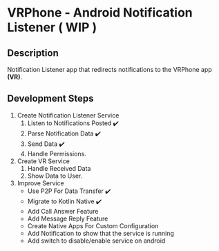# VRPhone - Android Notification Listener ( WIP )

## Description
Notification Listener app that redirects notifications to the VRPhone app **(VR)**.

## Development Steps
1. Create Notification Listener Service
	1. Listen to Notifications Posted ✔️
	2. Parse Notification Data ✔️
	3. Send Data ✔️
	4. Handle Permissions. 
2. Create VR Service 
	1. Handle Received Data
	2. Show Data to User. 
3. Improve Service 
	* Use P2P For Data Transfer ✔️
	* Migrate to Kotlin Native ✔️
	* Add Call Answer Feature 
	* Add Message Reply Feature 
	* Create Native Apps For Custom Configuration
	* Add Notification to show that the service is running
	* Add switch to disable/enable service on android
